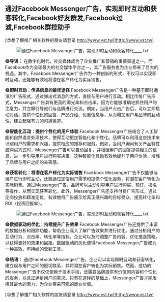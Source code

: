 ## **通过Facebook Messenger广告，实现即时互动和获客转化,Facebook好友群发,Facebook过滤,Facebook群控助手**

[😍想了解推广相关软件的朋友请登录 http://www.vst.tw](http://www.vst.tw)

 <center><img src="https://vst.tw/MP4/tuiguang/png/2.png" alt="通过Facebook Messenger广告，实现即时互动和获客转化____.txt"></center>

**😄导语：**
在数字化时代，社交媒体成为了企业推广和营销的重要渠道之一。而Facebook作为全球最大的社交媒体平台之一，其广告服务也为企业带来了巨大的机遇。其中，Facebook Messenger广告作为一种创新的形式，不仅可以实现即时互动，还能够有效地将潜在客户转化为实际销售。

**😄即时互动：传递信息的最佳途径**
Facebook Messenger广告是一种基于即时通讯的广告形式，通过弹出式消息的方式，直接与用户进行互动。相比传统广告形式，Messenger广告具有更高的曝光率和点击率，因为它能够准确地抓住用户的注意力，并立即引导他们与品牌进行交流。例如，当用户点击广告后，可以立即启动对话，提供个性化的回答、产品介绍、优惠信息等，从而增加用户与品牌的互动性，建立起强有力的沟通渠道。

**😄智能化互动：提供个性化的用户体验**
Facebook Messenger广告结合了人工智能和自然语言处理技术，使得互动更加智能化和个性化。品牌可以利用这些技术来识别用户的需求和兴趣，提供相应的推荐和服务。例如，当用户询问有关产品特性或购买方式时，Messenger广告可以自动回复，并根据用户的回答提供相关的信息，进一步引导用户进行购买决策。这种智能化互动有效地提升了用户体验，增强了品牌与用户之间的亲密感。

**😄获客转化：将潜在客户转化为实际销售**
Facebook Messenger广告不仅能够与用户进行即时互动，还能通过定位用户需求和提供个性化服务，将潜在客户转化为实际销售。通过Messenger广告，品牌可以主动引导用户进行购买、预订、报名等操作，从而实现获客转化。此外，Messenger广告还支持付费广告形式，通过定向投放和精准定位，有效地将广告展示给真正感兴趣的目标受众，提高转化率和ROI（投资回报率）。

 <center><img src="https://vst.tw/MP4/tuiguang/png/3.png" alt="通过Facebook Messenger广告，实现即时互动和获客转化____.txt"></center>

**😄数据驱动的优化：持续提升广告效果**
Facebook Messenger广告还提供了丰富的数据分析和跟踪功能，帮助企业深入了解广告效果并进行优化。通过分析用户的互动行为、点击率、转化率等指标，企业可以及时调整广告内容、优化推送策略，以获得更好的效果和回报。数据驱动的优化使得Facebook Messenger广告成为一种高效、可持续的营销工具。

**😄结语：**
通过Facebook Messenger广告，企业可以实现即时互动和获客转化，建立起与用户之间的密切联系，并将潜在客户转化为实际销售。然而，成功的Messenger广告不仅仅依赖于技术手段，还需要品牌提供有价值的内容和个性化的服务，以真正满足用户的需求。只有在这样的基础上，Messenger广告才能发挥其最大的潜力，为企业带来可观的商业价值。

[😍想了解推广相关软件的朋友请登录 http://www.vst.tw](http://www.vst.tw)



